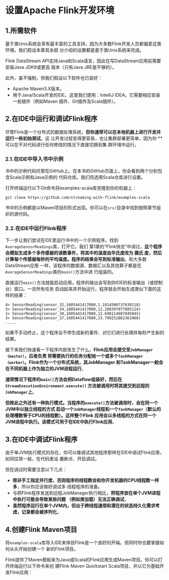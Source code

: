 设置Apache Flink开发环境
================================================================================
## 1.所需软件
基于类Unix系统会享有最丰富的工具支持，因为大多数Flink开发人员都偏爱这类环境。我们假设本章其余部
分介绍的设置都是基于类Unix系统来完成。

Flink DataStream API支持Java和Scala语言，因此在写DataStream应用前需要安装Java JDK8或更高
版本（只有Java JRE是不够的）。

此外，虽不强制，但我们假设以下软件也已装好：
+ Apache Maven3.X版本。
+ 用于Java/Scala开发的IDE。这里我们使用：IntelliJ IDEA。它需要相应安装一些插件（例如Maven
插件、Git插件及Scala插件）。

## 2.在IDE中运行和调试Flink程序
尽管Flink是一个分布式的数据处理系统，**但你通常可以在本地机器上进行开发并运行一些初始测试**。这
让开发过程变得更容易，也让集群部署更简单，因为你 **可以在不对代码进行任何修改的情况下直接切换到集
群环境中运行。

### 2.1.在IDE中导入书中示例
书中的示例代码托管在GitHub上。在本书的GitHub页面上，你会看到两个分别包含Scala示例和Java示例的
代码仓库。我们将选用Scala仓库进行设置。

打开终端运行以下Git命令将examples-scala库克隆到你的机器上：
```shell
git clone https://github.com/streaming-with-flink/examples-scala
```
书中的示例都是以Maven项目的形式出现。你可以在`src/`目录中找到按照章节组织的源代码。

### 2.2.在IDE中运行Flink程序 
下一步让我们尝试在IDE里运行书中的一个示例程序。找到`AverageSensorReadings`类，打开它。我们
第1章的“Flink快览”中讲过，**这个程序会模拟生成多个多传感器的读数事件，将其中的温度由华氏度改为
摄氏 度，然后计算每个传感器每秒的平均温度。程序的结果会写到标准输出**。和大多数DataStream应用
一样，该程序的数据源、数据汇以及其他算子都是在`AverageSensorReadings`类的`main()`方法中进
行组装的。

直接运行`main()`方法就能启动应用。程序的输出会写到你IDE的标准输出（或控制台）窗口。一旦所有任务 
启动起来并开始运行，程序就会开始生成类似下面的这样的结果：
```
4> SensorReading(sensor_32,1605441417000,1.1814500737638118)
3> SensorReading(sensor_34,1605441417000,12.288397077605124)
1> SensorReading(sensor_38,1605441417000,12.698114607845845)
3> SensorReading(sensor_37,1605441417000,23.799252862361968)
.....
```
如果不手动终止，这个程序会不停生成新的事件、对它们进行处理并每秒产生新的结果。

接下来我们快速看一下程序内部发生了什么。**Flink应用会提交至`JobManager（master）`，后者负责
将需要执行的任务分配给一个或多个`TaskManager（worker）`。Flink作为一个分布式系统，其JobManager
和TaskManager一般会在不同机器上作为独立的JVM进程运行**。

**通常情况下程序的`main()`方法会把Dataflow组装好，然后在`StreamExecutionEnvironment.execute()`
方法被调用时将其提交到远程的`JobManager`上**。

**但除此之外还有一种执行模式。当程序的`execute()`方法被调用时，会在同一个JVM中以独立线程的方式
启动一个`JobManager`线程和一个`TaskManager`（默认的处理槽数等于CPU的线程数）。这样整个Flink
应用会以多线程的方式在同一个JVM进程中执行。该模式可用于在IDE中执行Flink应用**。

## 3.在IDE中调试Flink程序 
由于单JVM执行模式的存在，你可以像调试其他程序那样在IDE中调试Flink应用，如同往常一般，在代码里设
置断点、开启调试。

但在调试时需要注意以下几点：
+ **除非手工指定并行度，否则程序的线程数会和你开发机器的CPU线程数一样多**，所以你应该做好调试多
线程程序的准备。
+ 与把Flink程序发送到远程JobManager执行相比，**将程序放在单个JVM进程中执行可能会导致某些问题
（例如类加载）无法正确调试**。
+ **虽然程序运行在单个JVM内，但出于跨线程通信和潜在的状态持久化需求考虑，记录都会被序列化**。

## 4.创建Flink Maven项目
将`examples-scala`库导入IDE来体验Flink是一个良好的开端。但同时你也要掌握如何从头开始创建一个
新的Flink项目。

Flink提供了Maven模板来为Java或Scala的Flink应用生成Maven项目。你可以打开终端运行以下命令来创
建Flink Maven Quickstart Scala项目，并以它为基础开发Flink应用：
 

